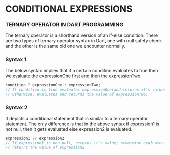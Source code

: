 # CONDITIONAL EXPRESSIONS
### TERNARY OPERATOR IN DART PROGRAMMING
The ternary operator is a shorthand version of an if-else condition. There are two types of ternary operator syntax in Dart, one with null safety check and the other is the same old one we encounter normally.
### Syntax 1
The below syntax implies that if a certain condition evaluates to true then we evaluate the expressionOne first and then the expressionTwo.
```dart
condition ? expressionOne : expressionTwo;
// If condition is true evaluates expressionOne(and returns it's values).
// Otherwise, evaluates and returns the value of expressionTwo.
```
### Syntax 2
It depicts a conditional statement that is similar to a ternary operator statement. The only difference is that in the above syntax if expression1 is not null, then it gets evaluated else expression2 is evaluated.
```dart
expression1 ?? expression2
// If expression1 is non-null, returns it's value; otherwise evaluates and
// returns the value of expression2
```
